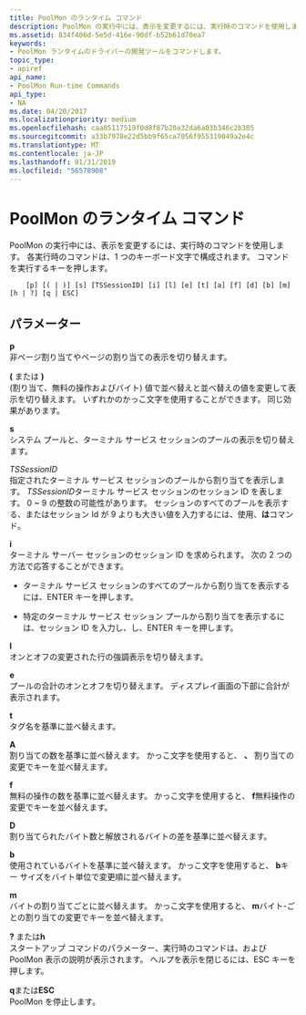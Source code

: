 ```yaml
---
title: PoolMon のランタイム コマンド
description: PoolMon の実行中には、表示を変更するには、実行時のコマンドを使用します。
ms.assetid: 834f406d-5e5d-416e-90df-b52b61d70ea7
keywords:
- PoolMon ランタイムのドライバーの開発ツールをコマンドします。
topic_type:
- apiref
api_name:
- PoolMon Run-time Commands
api_type:
- NA
ms.date: 04/20/2017
ms.localizationpriority: medium
ms.openlocfilehash: caa05117519f0d8f87b20a32da6a03b346c2b305
ms.sourcegitcommit: a33b7978e22d5bb9f65ca7056f955319049a2e4c
ms.translationtype: MT
ms.contentlocale: ja-JP
ms.lasthandoff: 01/31/2019
ms.locfileid: "56578908"
---
```

# <a name="poolmon-run-time-commands"></a>PoolMon のランタイム コマンド


PoolMon の実行中には、表示を変更するには、実行時のコマンドを使用します。 各実行時のコマンドは、1 つのキーボード文字で構成されます。 コマンドを実行するキーを押します。

```
    [p] [( | )] [s] [TSSessionID] [i] [l] [e] [t] [a] [f] [d] [b] [m] [h | ?] [q | ESC]
```

## <a name="span-idddkpoolmonruntimecommandstoolsspanspan-idddkpoolmonruntimecommandstoolsspanparameters"></a><span id="ddk_poolmon_run_time_commands_tools"></span><span id="DDK_POOLMON_RUN_TIME_COMMANDS_TOOLS"></span>パラメーター


<span id="_______p______"></span><span id="_______P______"></span> **p**   
非ページ割り当てやページの割り当ての表示を切り替えます。

<span id="_________or__"></span><span id="_________OR__"></span> **(** または **)**  
(割り当て、無料の操作およびバイト) 値で並べ替えと並べ替えの値を変更して表示を切り替えます。 いずれかのかっこ文字を使用することができます。 同じ効果があります。

<span id="_______s______"></span><span id="_______S______"></span> **s**   
システム プールと、ターミナル サービス セッションのプールの表示を切り替えます。

<span id="_______TSSessionID______"></span><span id="_______tssessionid______"></span><span id="_______TSSESSIONID______"></span> *TSSessionID*   
指定されたターミナル サービス セッションのプールから割り当てを表示します。 *TSSessionID*ターミナル サービス セッションのセッション ID を表します。 0 ~ 9 の整数の可能性があります。 セッションのすべてのプールを表示する、またはセッション Id が 9 よりも大きい値を入力するには、使用、**は**コマンド。

<span id="_______i______"></span><span id="_______I______"></span> **i**   
ターミナル サーバー セッションのセッション ID を求められます。 次の 2 つの方法で応答することができます。

-   ターミナル サービス セッションのすべてのプールから割り当てを表示するには、ENTER キーを押します。

-   特定のターミナル サービス セッション プールから割り当てを表示するには、セッション ID を入力し、し、ENTER キーを押します。

<span id="_______l______"></span><span id="_______L______"></span> **l**   
オンとオフの変更された行の強調表示を切り替えます。

<span id="_______e______"></span><span id="_______E______"></span> **e**   
プールの合計のオンとオフを切り替えます。 ディスプレイ画面の下部に合計が表示されます。

<span id="_______t______"></span><span id="_______T______"></span> **t**   
タグ名を基準に並べ替えます。

<span id="_______a______"></span><span id="_______A______"></span> **A**   
割り当ての数を基準に並べ替えます。 かっこ文字を使用すると、 **、** 割り当ての変更でキーを並べ替えます。

<span id="_______f______"></span><span id="_______F______"></span> **f**   
無料の操作の数を基準に並べ替えます。 かっこ文字を使用すると、 **f**無料操作の変更でキーを並べ替えます。

<span id="_______d______"></span><span id="_______D______"></span> **D**   
割り当てられたバイト数と解放されるバイトの差を基準に並べ替えます。

<span id="_______b______"></span><span id="_______B______"></span> **b**   
使用されているバイトを基準に並べ替えます。 かっこ文字を使用すると、 **b**キー サイズをバイト単位で変更順に並べ替えます。

<span id="_______m______"></span><span id="_______M______"></span> **m**   
バイトの割り当てごとに並べ替えます。 かっこ文字を使用すると、 **m**バイト-ごとの割り当ての変更でキーを並べ替えます。

<span id="_________or_h"></span><span id="_________OR_H"></span> **?** または**h**  
スタートアップ コマンドのパラメーター、実行時のコマンドは、および PoolMon 表示の説明が表示されます。 ヘルプを表示を閉じるには、ESC キーを押します。

<span id="_______q_or_ESC"></span><span id="_______q_or_esc"></span><span id="_______Q_OR_ESC"></span> **q**または**ESC**  
PoolMon を停止します。









